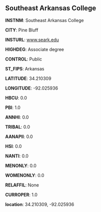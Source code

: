 
Southeast Arkansas College
---
**INSTNM**: Southeast Arkansas College

**CITY**: Pine Bluff

**INSTURL**: www.seark.edu

**HIGHDEG**: Associate degree

**CONTROL**: Public

**ST_FIPS**: Arkansas

**LATITUDE**: 34.210309

**LONGITUDE**: -92.025936

**HBCU**: 0.0

**PBI**: 1.0

**ANNHI**: 0.0

**TRIBAL**: 0.0

**AANAPII**: 0.0

**HSI**: 0.0

**NANTI**: 0.0

**MENONLY**: 0.0

**WOMENONLY**: 0.0

**RELAFFIL**: None

**CURROPER**: 1.0

**location**: 34.210309, -92.025936